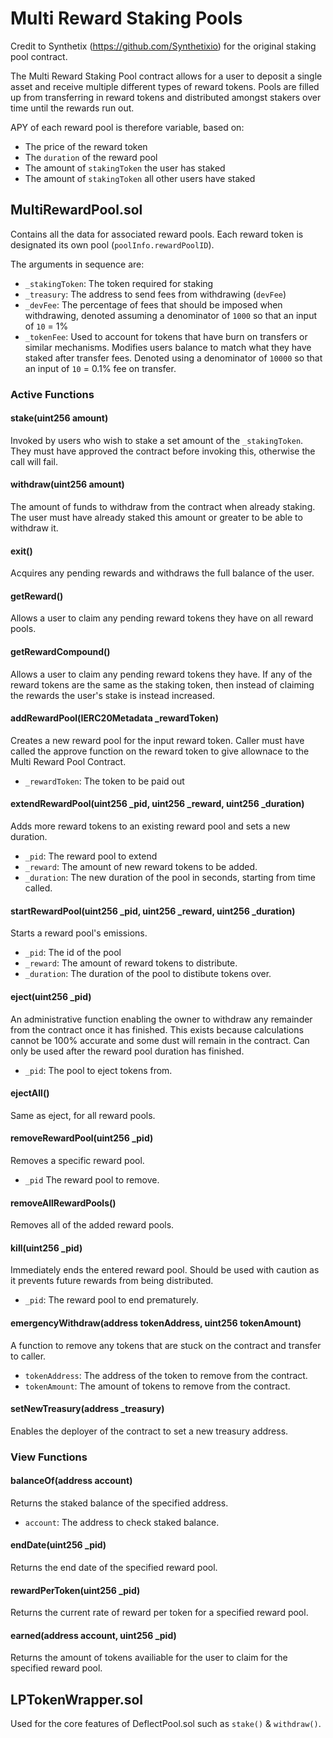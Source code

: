 # Multi Reward Staking Pools

Credit to Synthetix (https://github.com/Synthetixio) for the original staking pool contract.

The Multi Reward Staking Pool contract allows for a user to deposit a single asset and receive multiple different types of reward tokens. Pools are filled up from transferring in reward tokens and distributed amongst stakers over time until the rewards run out. 

APY of each reward pool is therefore variable, based on:

- The price of the reward token
- The `duration` of the reward pool
- The amount of `stakingToken` the user has staked
- The amount of `stakingToken` all other users have staked

## MultiRewardPool.sol

Contains all the data for associated reward pools. Each reward token is designated its own pool (`poolInfo.rewardPoolID`).

The arguments in sequence are:

- `_stakingToken`: The token required for staking
- `_treasury`: The address to send fees from withdrawing (`devFee`)
- `_devFee`: The percentage of fees that should be imposed when withdrawing, denoted assuming a denominator of `1000` so that an input of `10` = 1%
- `_tokenFee`: Used to account for tokens that have burn on transfers or similar mechanisms. Modifies users balance to match what they have staked after transfer fees. Denoted using a denominator of `10000` so that an input of `10` = 0.1% fee on transfer.

### Active Functions

#### stake(uint256 amount)

Invoked by users who wish to stake a set amount of the `_stakingToken`. They must have approved the contract before invoking this, otherwise the call will fail.

#### withdraw(uint256 amount)

The amount of funds to withdraw from the contract when already staking. The user must have already staked this amount or greater to be able to withdraw it.
#### exit()

Acquires any pending rewards and withdraws the full balance of the user.

#### getReward()

Allows a user to claim any pending reward tokens they have on all reward pools.

#### getRewardCompound()

Allows a user to claim any pending reward tokens they have. If any of the reward tokens are the same as the staking token, then instead of claiming the rewards the user's stake is instead increased.

#### addRewardPool(IERC20Metadata _rewardToken)

Creates a new reward pool for the input reward token. Caller must have called the approve function on the reward token to give allownace to the Multi Reward Pool Contract.

- `_rewardToken`: The token to be paid out

#### extendRewardPool(uint256 _pid, uint256 _reward, uint256 _duration)

Adds more reward tokens to an existing reward pool and sets a new duration.

 - `_pid`: The reward pool to extend
 - `_reward`: The amount of new reward tokens to be added.
 - `_duration`: The new duration of the pool in seconds, starting from time called.
#### startRewardPool(uint256 _pid, uint256 _reward, uint256 _duration)

Starts a reward pool's emissions.

- `_pid`: The id of the pool
- `_reward`: The amount of reward tokens to distribute.
- `_duration`: The duration of the pool to distibute tokens over.

#### eject(uint256 _pid)

An administrative function enabling the owner to withdraw any remainder from the contract once it has finished. This exists because calculations cannot be 100% accurate and some dust will remain in the contract. Can only be used after the reward pool duration has finished.

- `_pid`: The pool to eject tokens from.

#### ejectAll()

Same as eject, for all reward pools.

#### removeRewardPool(uint256 _pid)

Removes a specific reward pool.

- `_pid` The reward pool to remove.

#### removeAllRewardPools()

Removes all of the added reward pools.

#### kill(uint256 _pid)

Immediately ends the entered reward pool. Should be used with caution as it prevents future rewards from being distributed.

- `_pid`: The reward pool to end prematurely. 

#### emergencyWithdraw(address tokenAddress, uint256 tokenAmount)

A function to remove any tokens that are stuck on the contract and transfer to caller.

- `tokenAddress`: The address of the token to remove from the contract.
- `tokenAmount`: The amount of tokens to remove from the contract.

#### setNewTreasury(address _treasury)

Enables the deployer of the contract to set a new treasury address.

### View Functions

#### balanceOf(address account)

Returns the staked balance of the specified address.

- `account`: The address to check staked balance.

#### endDate(uint256 _pid)

Returns the end date of the specified reward pool.

#### rewardPerToken(uint256 _pid)

Returns the current rate of reward per token for a specified reward pool.
#### earned(address account, uint256 _pid)

Returns the amount of tokens availiable for the user to claim for the specified reward pool.

## LPTokenWrapper.sol

Used for the core features of DeflectPool.sol such as `stake()` & `withdraw()`. 
